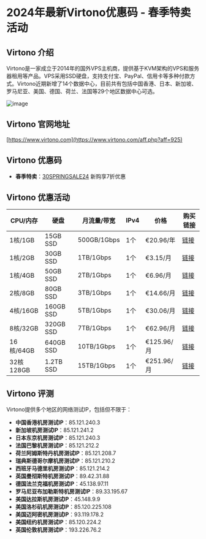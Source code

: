 # 2024年最新Virtono优惠码 - 春季特卖活动

## Virtono 介绍
Virtono是一家成立于2014年的国外VPS主机商，提供基于KVM架构的VPS和服务器租用等产品。VPS采用SSD硬盘，支持支付宝、PayPal、信用卡等多种付款方式。Virtono近期新增了14个数据中心，目前共有包括中国香港、日本、新加坡、罗马尼亚、美国、德国、荷兰、法国等29个地区数据中心可选。

![image](https://github.com/lawuxiaolajiao/Virtono/assets/167597425/3cfd569b-6c6f-4ee0-bcf0-3a2dbfadaf9f)

## Virtono 官网地址
[https://www.virtono.com](https://www.virtono.com/aff.php?aff=925)

## Virtono 优惠码
- **春季特卖**：[30SPRINGSALE24](https://www.virtono.com/aff.php?aff=925)  新购享7折优惠

## Virtono 优惠活动

| CPU/内存 | 硬盘 | 月流量/带宽 | IPv4 | 价格 | 购买链接 |
| --- | --- | --- | --- | --- | --- |
| 1核/1GB | 15GB SSD | 500GB/1Gbps | 1个 | €20.96/年 | [链接](https://www.virtono.com/aff.php?aff=925) |
| 1核/2GB | 30GB SSD | 1TB/1Gbps | 1个 | €3.15/月 | [链接](https://www.virtono.com/aff.php?aff=925) |
| 1核/4GB | 50GB SSD | 2TB/1Gbps | 1个 | €6.96/月 | [链接](https://www.virtono.com/aff.php?aff=925) |
| 2核/8GB | 80GB SSD | 3TB/1Gbps | 1个 | €14.66/月 | [链接](https://www.virtono.com/aff.php?aff=925) |
| 4核/16GB | 160GB SSD | 5TB/1Gbps | 1个 | €30.06/月 | [链接](https://www.virtono.com/aff.php?aff=925) |
| 8核/32GB | 320GB SSD | 7TB/1Gbps | 1个 | €62.96/月 | [链接](https://www.virtono.com/aff.php?aff=925) |
| 16核/64GB | 640GB SSD | 10TB/1Gbps | 1个 | €125.96/月 | [链接](https://www.virtono.com/aff.php?aff=925) |
| 32核128GB | 1.2TB SSD | 15TB/1Gbps | 1个 | €251.96/月 | [链接](https://www.virtono.com/aff.php?aff=925) |

## Virtono 评测
Virtono提供多个地区的网络测试IP，包括但不限于：

- **中国香港机房测试IP**：85.121.240.3
- **新加坡机房测试IP**：85.121.241.2
- **日本东京机房测试IP**：85.121.240.3
- **法国巴黎机房测试IP**：85.121.212.2
- **荷兰阿姆斯特丹机房测试IP**：85.121.208.7
- **瑞典斯德哥尔摩机房测试IP**：85.121.210.2
- **西班牙马德里机房测试IP**：85.121.214.2
- **英国曼彻斯特机房测试IP**：89.42.31.88
- **德国法兰克福机房测试IP**：45.138.97.11
- **罗马尼亚布加勒斯特机房测试IP**：89.33.195.67
- **美国达拉斯机房测试IP**：45.148.9.9
- **美国洛杉矶机房测试IP**：85.120.225.108
- **美国迈阿密机房测试IP**：93.119.178.2
- **美国纽约机房测试IP**：85.120.224.2
- **英国伦敦机房测试IP**：193.226.76.2

